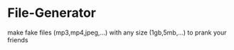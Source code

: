 # File-Generator
make fake files (mp3,mp4,jpeg,...) with any size (1gb,5mb,...) to prank your friends
